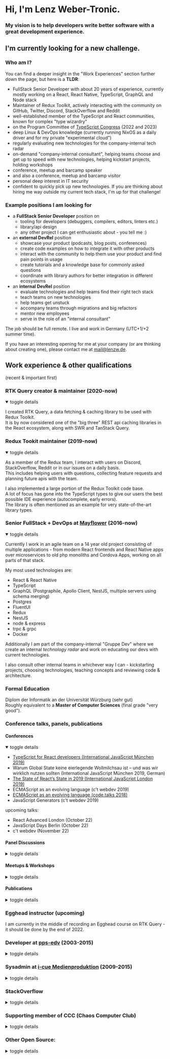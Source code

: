 # Hi, I'm Lenz Weber-Tronic.

### My vision is to help developers write better software with a great development experience.

## I'm currently looking for a new challenge.

### Who am I?

You can find a deeper insight in the "Work Experiences" section further down the page, but here is a **TLDR**:

- FullStack Senior Developer with about 20 years of experience, currently mostly working on a React, React Native, TypeScript, GraphQL and Node stack
- Maintainer of Redux Toolkit, actively interacting with the community on GitHub, Twitter, Discord, StackOverflow and Reddit
- well-established member of the TypeScript and React communities, known for complex "type wizardry"
- on the Program Committee of [TypeScript Congress](https://typescriptcongress.com/) (2022 and 2023)
- deep Linux & DevOps knowledge (currently running NixOS as a daily driver and for my private "experimental cloud")
- regularly evaluating new technologies for the company-internal tech radar
- on-demand "company-internal consultant", helping teams choose and get up to speed with new technologies, helping kickstart projects, holding workshops
- conference, meetup and barcamp speaker
- and also a conference, meetup and barcamp visitor
- personal deep interest in IT security
- confident to quickly pick up new technologies. If you are thinking about hiring me way outside my current tech stack, I'm up for that challenge!

### Example positions I am looking for

- a **FullStack Senior Developer** position on
  - tooling for developers (debuggers, compilers, editors, linters etc.)
  - library/api design
  - any other project I can get enthusiastic about - you tell me :)
- an **external DevRel** position
  - showcase your product (podcasts, blog posts, conferences)
  - create code examples on how to integrate it with other products
  - interact with the community to help them use your product and find pain points in usage
  - create tutorials and a knowledge base for commonly asked questions
  - coordinate with library authors for better integration in different ecosystems
- an **internal DevRel** position
  - evaluate technologies and help teams find their right tech stack
  - teach teams on new technologies
  - help teams get unstuck
  - accompany teams through migrations and big refactors
  - mentor new employees
  - serve in the role of an "internal consultant"

The job should be full remote. I live and work in Germany (UTC+1/+2 summer time).

If you have an interesting opening for me at your company (or are thinking about creating one), please contact me at [mail@lenzw.de](mailto:mail@lenzw.de).

## Work experience & other qualifications

(recent & important first)

### RTK Query creator & maintainer (2020-now)

<details open>
<summary>toggle details</summary><p>

I created RTK Query, a data fetching & caching library to be used with Redux Toolkit.  
It is by now considered one of the "big three" REST api caching libraries in the React ecosystem, along with SWR and TanStack Query.

</p></details>

### Redux Tookit maintainer (2019-now)

<details open>
<summary>toggle details</summary><p>

As a member of the Redux team, I interact with users on Discord, StackOverflow, Reddit or in our issues on a daily basis.  
This includes helping users with questions, collecting feature requests and planning future apis with the team.

I also implemented a large portion of the Redux Toolkit code base.  
A lot of focus has gone into the TypeScript types to give our users the best possible IDE experience (autocomplete, early errors).  
The library is often mentioned as an example for very state-of-the-art library types.

</p></details>

### Senior FullStack + DevOps at [Mayflower](https://mayflower.de/) (2016-now)

<details open>
<summary>toggle details</summary>
<p>Currently I work in an agile team on a 14 year old project consisting of multiple applications - from modern React frontends and React Native apps over microservices to old php monoliths and Cordova Apps, working on all parts of that stack.</p>
<p>My most used technologies are:</p>
<ul>
<li>React &amp; React Native</li>
<li>TypeScript</li>
<li>GraphQL (Postgraphile, Apollo Client, NestJS, multiple servers using schema merging)</li>
<li>Postgres</li>
<li>FluentUI</li>
<li>Redux</li>
<li>NestJS</li>
<li>node &amp; express</li>
<li>trpc &amp; grpc</li>
<li>Docker</li>
</ul>
<p>Additionally I am part of the company-internal &quot;Gruppe Dev&quot; where we create an internal <em>technology radar</em> and work on educating our devs with current technologies.</p>
<p>I also consult other internal teams in whichever way I can - kickstarting projects, choosing technologies, teaching concepts and reviewing code &amp; architecture.</p>
</details>

### Formal Education

Diplom der Informatik an der Universität Würzburg (sehr gut)  
Roughly equivalent to a **Master of Computer Sciences** (final grade "very good").

### Conference talks, panels, publications

#### Conferences

<details open>
<summary>toggle details</summary><ul>
<li><a href="https://www.youtube.com/watch?v=8NATZa6mhh4">TypeScript for React developers (International JavaScript München 2019)</a></li>
<li>Warum Global State keine eierlegende Wollmilchsau ist – und was wir wirklich nutzen sollten (International JavaScript München 2019, German)</li>
<li><a href="https://www.youtube.com/watch?v=dPY8y4CB3mI">The State of React’s State in 2019 (International JavaScript London 2019)</a></li>
<li>ECMAScript as an evolving language (c&#39;t webdev 2019)</li>
<li><a href="https://www.youtube.com/watch?v=1s-xTaYTyUY">ECMAScript as an evolving language (code.talks 2018)</a></li>
<li>JavaScript Generators (c&#39;t webdev 2019)</li>
</ul>
<p>upcoming talks:</p>
<ul>
<li>React Advanced London (October 22)</li>
<li>JavaScript Days Berlin (October 22)</li>
<li>c&#39;t webdev (November 22)</li>
</ul>
</details>

#### Panel Discussions

<details>
<summary>toggle details</summary><ul>
<li><a href="https://www.youtube.com/watch?v=jweh2aO33RY">React Contributor Days | September 2021</a></li>
<li><a href="https://www.youtube.com/watch?v=kqGvPb_gLJk">State of React Ecosystem | July 2021</a></li>
<li><a href="https://www.youtube.com/watch?v=4uLV8ieQVZk">React Contributor Days | May 2021</a></li>
<li><a href="https://www.youtube.com/watch?v=vBhXDnZAg4c">Everything you code is killing planet earth (code.talks 2018)</a></li>
</ul>
</details>

#### Meetups & Workshops

<details>
<summary>toggle details</summary><ul>
<li><a href="https://www.meetup.com/de-DE/frankenjs/events/286141238/">What&#39;s up with Redux? | FrankenJS 2022</a></li>
<li><a href="https://www.meetup.com/wue-tech/events/276148366/">Modernes Redux in 2021 - Wo wir stehen und was noch kommt | WUE.tech</a></li>
<li>Modern Redux | Mayflower Developercamp 2020</li>
<li>Web UI-Testing | Mayflower Developercamp 2020</li>
<li>Web UI-Testing | WueWW 2020</li>
<li>Auditing a GraphQL API by integrating Postgraphile and pgMemento | Open Mayday Berlin 2020</li>
<li><a href="https://github.com/phryneas/2019-04-01-react-workshop">React Workshop | WueWW 2019</a></li>
<li><a href="https://www.meetup.com/de-DE/frankenjs/events/245469610/">passB | FrankenJS 2017</a></li>
<li><a href="https://github.com/phryneas/vortrag-nerdend-kryptotoken">(kreative) Einsatzmöglichkeiten kryptografischer Token | NerdEnd 2016</a></li>
<li>Geschäftsgeheimnisse sichern mit YubiKey | Donnerstagsvortrag@Mayflower, 2016</li>
<li>various other spontaneous Barcamp Sessions on the Mayflower Developercamps 2017, 2018, 2019</li>
<li>dozens of other talks and workshops at company-internal events</li>
</ul>
</details>

#### Publications

<details>
<summary>toggle details</summary><ul>
<li><a href="https://www.heise.de/ratgeber/TypeScript-JavaScript-Unterstuetzung-fuer-statische-Codeanalyse-4777962.html">TypeScript: JavaScript-Unterstützung für statische Codeanalyse (magazine article in the German <code>iX</code> magazine)</a></li>
<li><a href="https://developercamp.io/wp-content/uploads/sites/18/2020/10/React-Cheat-Sheet.pdf">React Hooks Cheatsheet for Developers (40-page booklet for conference swag)</a></li>
<li><a href="https://phryneas.de/">my blog</a></li>
<li><a href="https://blog.mayflower.de/author/derlenz">my articles in the Mayflower blog</a></li>
<li>Visualizing denovo RNAseq experiments (diploma thesis)</li>
<li><a href="https://academic.oup.com/database/article/doi/10.1093/database/baw146/2742073">TBro: visualization and management of de novo transcriptomes</a></li>
</ul>
</details>

### Egghead instructor (upcoming)

I am currently in the middle of recording an Egghead course on RTK Query - it should be done by the end of 2022.

### Developer at [pps-edv](http://pps-edv.de/) (2003-2015)

<details>
<summary>toggle details</summary>
<p>Jack-of-all-trades <strong>Developer</strong> position, on a lot of very different projects:</p>
<ul>
<li>various web interfaces in php, ASP.NET and JavaScript</li>
<li>desktop applications in C#</li>
<li>embedded software on GPS devices in Java (J2ME)</li>
<li>software for integration with navigation software on Windows ME devices</li>
</ul>
</details>

### Sysadmin at [i-cue Medienproduktion](https://www.icue-medien.de/) (2009-2015)

<details>
<summary>toggle details</summary><p>Working as a <em>Linux System Administrator</em>.</p>
<ul>
<li>Setting up and maintaining shared hosting environments and email on bare metal servers for a few hundred users.</li>
<li>Setting up the company-internal development servers</li>
<li>Planning &amp; implementing a backup strategy.</li>
</ul>
</details>

### StackOverflow

<details>
<summary>toggle details</summary><p>

<p>You can take a look at my <a href="https://stackoverflow.com/users/2075944/phry">StackOverflow Profile</a> where I primarily answer Redux questions.</p>

</p></details>

### Supporting member of CCC (Chaos Computer Club)

<details>
<summary>toggle details</summary><p>

I am a supporting member of the German Chaos Computer Club, Europe's largest association of security specialists/hackers and a frequent visitor of their events.  
This means I'm very well versed in security best practices and keep these in mind whatever I do.

</p></details>

### Other Open Source:

<details>
<summary>toggle details</summary><p>
<ul>
<li>Co-Maintaining fork-ts-checker-webpack-plugin (2019-2019)</li>
<li>Co-Maintaining react-async (2019-2019)</li>
<li><a href="https://github.com/phryneas/remark-typescript-tools">remark-typescript-tools</a></li>
<li><a href="https://github.com/phryneas/use-local-slice">use-local-slice</a></li>
<li><a href="https://github.com/phryneas/ts-version">ts-version</a></li>
<li><a href="https://github.com/phryneas/ts-deep-extract-types">ts-deep-extract-types</a></li>
<li><a href="https://passb.github.io/">passB</a></li>
<li><a href="https://github.com/phryneas/loggedPDO">loggedPDO</a></li>
<li><a href="https://github.com/phryneas/eldo">eldo</a></li>
<li><a href="https://sourceforge.net/projects/skinlol/">SkinLoL</a></li>
<li><a href="https://github.com/TBroTeam/TBro">TBro (my diploma thesis project)</a></li>
<li>Contributions to (among others)<ul>
<li>NixOS</li>
<li>Docusaurus</li>
<li>graphql-code-generator</li>
<li>postgraphile</li>
<li>msw</li>
<li>immer</li>
<li>yarn</li>
<li>computed-types</li>
<li>PHPWord</li>
<li>password-store</li>
</ul>
</li>
</ul>

</p></details>
